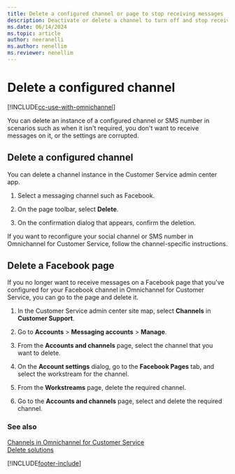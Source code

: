 ```yaml
---
title: Delete a configured channel or page to stop receiving messages
description: Deactivate or delete a channel to turn off and stop receiving messages on the channel in Omnichannel for Customer Service.
ms.date: 06/14/2024
ms.topic: article
author: neeranelli
ms.author: nenellim
ms.reviewer: nenellim
---
```

# Delete a configured channel

[!INCLUDE[cc-use-with-omnichannel](../../includes/cc-use-with-omnichannel.md)]

You can delete an instance of a configured channel or SMS number in scenarios such as when it isn't required, you don't want to receive messages on it, or the settings are corrupted.

## Delete a configured channel

You can delete a channel instance in the Customer Service admin center app.

1. Select a messaging channel such as Facebook.

1. On the page toolbar, select **Delete**.

1. On the confirmation dialog that appears, confirm the deletion.

If you want to reconfigure your social channel or SMS number in Omnichannel for Customer Service, follow the channel-specific instructions.

## Delete a Facebook page

If you no longer want to receive messages on a Facebook page that you've configured for your Facebook channel in Omnichannel for Customer Service, you can go to the page and delete it.

1. In the Customer Service admin center site map, select **Channels** in **Customer Support**.

1. Go to **Accounts** > **Messaging accounts** > **Manage**.
1. From the **Accounts and channels** page, select the channel that you want to delete.
1. On the **Account settings** dialog, go to the **Facebook Pages** tab, and select the workstream for the channel.
1. From the **Workstreams** page, delete the required channel.
1. Go to the **Accounts and channels** page, select and delete the required channel.

### See also

[Channels in Omnichannel for Customer Service](../use/channels.md)  
[Delete solutions](../implement/delete-solution.md)  


[!INCLUDE[footer-include](../../includes/footer-banner.md)]
